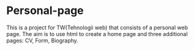 # Personal-page
This is a project for TW(Tehnologii web) that consists of a personal web page. The aim is to use html to create a home page and three additional pages: CV, Form, Biography.
